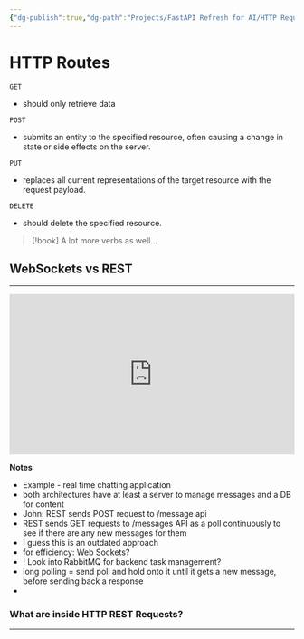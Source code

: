 ```yaml
---
{"dg-publish":true,"dg-path":"Projects/FastAPI Refresh for AI/HTTP Request + REST.md","permalink":"/projects/fast-api-refresh-for-ai/http-request-rest/","noteIcon":"","updated":"2024-08-23T15:31:23.682-07:00"}
---
```



# HTTP Routes

`GET`
- should only retrieve data

`POST`
- submits an entity to the specified resource, often causing a change in state or side effects on the server.

`PUT`
- replaces all current representations of the target resource with the request payload.

`DELETE`
- should delete the specified resource. 

> [!book] A lot more verbs as well... 

## WebSockets vs REST 
---

<iframe src="https://www.youtube.com/embed/fG4dkrlaZAA&t=307s" title="" style="width:100%; aspect-ratio:16/9" loading="lazy" frameborder="0" allow="accelerometer; autoplay; clipboard-write; encrypted-media; gyroscope; picture-in-picture; web-share" allowfullscreen></iframe>

**Notes**

- Example - real time chatting application
- both architectures have at least a server  to manage messages and a DB for content
- John: REST sends POST request to /message api
- REST sends GET requests to /messages API as a poll continuously to see if there are any new messages for them
- I guess this is an outdated approach
- for efficiency: Web Sockets?
- ! Look into RabbitMQ for backend task management? 
- long polling = send poll and hold onto it until it gets a new message, before sending back a response
- 


### What are inside HTTP REST Requests?
---